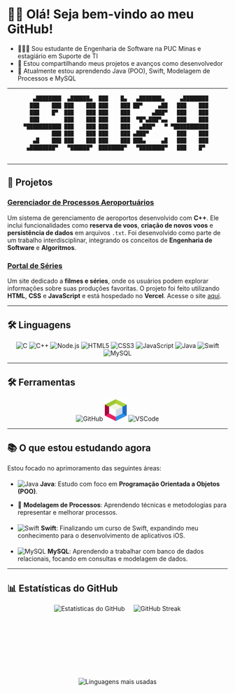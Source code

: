 # 👋🏿 Olá! Seja bem-vindo ao meu GitHub!

- 👨🏽‍💻 Sou estudante de Engenharia de Software na PUC Minas e estagiário em Suporte de TI
- 🚀 Estou compartilhando meus projetos e avanços como desenvolvedor
- 🌱 Atualmente estou aprendendo Java (POO), Swift, Modelagem de Processos e MySQL

---

<div align="center">

```text
   ▄████████  ▄██████▄  ███    █▄   ▄███████▄     ▄████████ 
  ███    ███ ███    ███ ███    ███ ██▀     ▄██   ███    ███ 
  ███    █▀  ███    ███ ███    ███       ▄███▀   ███    ███ 
  ███        ███    ███ ███    ███  ▀█▀▄███▀▄▄   ███    ███ 
▀███████████ ███    ███ ███    ███   ▄███▀   ▀ ▀███████████ 
         ███ ███    ███ ███    ███ ▄███▀         ███    ███ 
   ▄█    ███ ███    ███ ███    ███ ███▄     ▄█   ███    ███ 
 ▄████████▀   ▀██████▀  ████████▀   ▀████████▀   ███    █▀  
                                                             
```                                        

</div>

---

## 🚀 Projetos

### **[Gerenciador de Processos Aeroportuários](https://github.com/GabrielVSL/GPA-GerenciadorDeProcessosAeroportuarios)**
Um sistema de gerenciamento de aeroportos desenvolvido com **C++**. Ele inclui funcionalidades como **reserva de voos**, **criação de novos voos** e **persistência de dados** em arquivos `.txt`. Foi desenvolvido como parte de um trabalho interdisciplinar, integrando os conceitos de **Engenharia de Software** e **Algoritmos**.

### **[Portal de Séries](https://github.com/GabrielVSL/PortalDeSeries)**
Um site dedicado a **filmes e séries**, onde os usuários podem explorar informações sobre suas produções favoritas. O projeto foi feito utilizando **HTML**, **CSS** e **JavaScript** e está hospedado no **Vercel**. Acesse o site [aqui](https://portal-de-series-five.vercel.app/).

---

## 🛠️ Linguagens

<div align="center">
  <img src="https://cdn.jsdelivr.net/gh/devicons/devicon/icons/c/c-original.svg" alt="C" width="50" height="50"/>
  <img src="https://cdn.jsdelivr.net/gh/devicons/devicon/icons/cplusplus/cplusplus-original.svg" alt="C++" width="50" height="50"/>
  <img src="https://cdn.jsdelivr.net/gh/devicons/devicon/icons/nodejs/nodejs-original.svg" alt="Node.js" width="60" height="60"/>
  <img src="https://cdn.jsdelivr.net/gh/devicons/devicon/icons/html5/html5-original.svg" alt="HTML5" width="50" height="50"/>
  <img src="https://cdn.jsdelivr.net/gh/devicons/devicon/icons/css3/css3-original.svg" alt="CSS3" width="50" height="50"/>
  <img src="https://cdn.jsdelivr.net/gh/devicons/devicon/icons/javascript/javascript-original.svg" alt="JavaScript" width="50" height="50"/>
  <img src="https://cdn.jsdelivr.net/gh/devicons/devicon/icons/java/java-original.svg" alt="Java" width="50" height="50"/>
  <img src="https://cdn.jsdelivr.net/gh/devicons/devicon/icons/swift/swift-original.svg" alt="Swift" width="50" height="50"/>
  <img src="https://cdn.jsdelivr.net/gh/devicons/devicon/icons/mysql/mysql-original.svg" alt="MySQL" width="50" height="50"/>
</div>

---

## 🛠️ Ferramentas

<div align="center">
  <img src="https://cdn.jsdelivr.net/gh/devicons/devicon/icons/github/github-original.svg" alt="GitHub" width="50" height="50"/>
  <img src="img/apache_netbeans.png" alt="Apache NetBeans" width="50" height="50"/>
  <img src="https://cdn.jsdelivr.net/gh/devicons/devicon/icons/vscode/vscode-original.svg" alt="VSCode" width="50" height="50"/>
</div>

---

## 📚 O que estou estudando agora

Estou focado no aprimoramento das seguintes áreas:

- <img src="https://cdn.jsdelivr.net/gh/devicons/devicon/icons/java/java-original.svg" alt="Java" style="margin-top: 5px;" width="25" height="25"/>  **Java**: Estudo com foco em **Programação Orientada a Objetos (POO)**.

- 🔄 **Modelagem de Processos**: Aprendendo técnicas e metodologias para representar e melhorar processos.

- <img src="https://cdn.jsdelivr.net/gh/devicons/devicon/icons/swift/swift-original.svg" alt="Swift" style="margin-top: 5px;" width="25" height="25"/>  **Swift**: Finalizando um curso de Swift, expandindo meu conhecimento para o desenvolvimento de aplicativos iOS.

- <img src="https://cdn.jsdelivr.net/gh/devicons/devicon/icons/mysql/mysql-original.svg" alt="MySQL" style="margin-top: 5px;" width="25" height="25"/>  **MySQL**: Aprendendo a trabalhar com banco de dados relacionais, focando em consultas e modelagem de dados.

---

## 📊 Estatísticas do GitHub

<div align="center" style="display: flex; justify-content: center; gap: 20px;">
  <img height=150em" src="https://github-readme-stats.vercel.app/api?username=GabrielVSL&show_icons=true&theme=dark" alt="Estatísticas do GitHub"/>

  <img height="150em" src="https://github-readme-streak-stats.herokuapp.com/?user=GabrielVSL&theme=dark" alt="GitHub Streak"/>
</div>

<br>

<div align="center">
  <!-- GitHub Streak -->
  <img width="350em" src="https://github-readme-stats.vercel.app/api/top-langs/?username=GabrielVSL&layout=compact&theme=dark" alt="Linguagens mais usadas"/>
</div>


